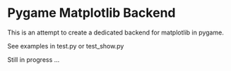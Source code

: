 # Pygame Matplotlib Backend

This is an attempt to create a dedicated backend for matplotlib
in pygame.

See examples in test.py or test_show.py

Still in progress ...